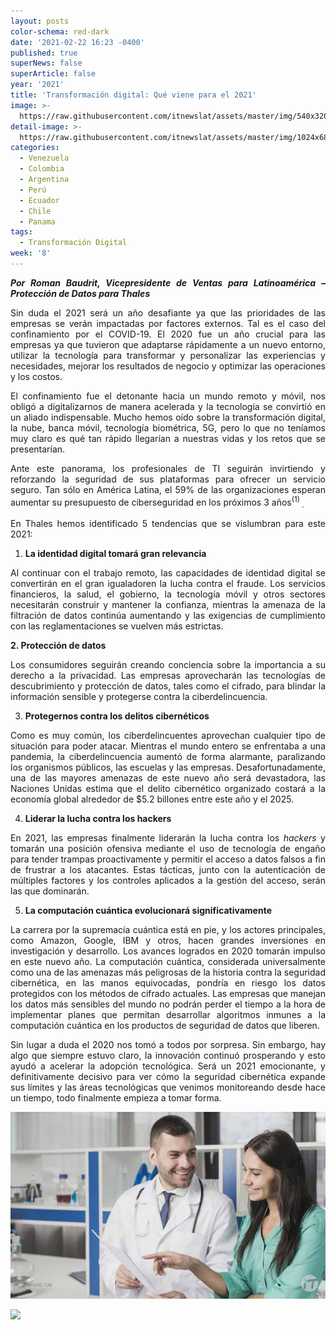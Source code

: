 ```yaml
---
layout: posts
color-schema: red-dark
date: '2021-02-22 16:23 -0400'
published: true
superNews: false
superArticle: false
year: '2021'
title: 'Transformación digital: Qué viene para el 2021'
image: >-
  https://raw.githubusercontent.com/itnewslat/assets/master/img/540x320/Medicos-en-Servicio-p.jpg
detail-image: >-
  https://raw.githubusercontent.com/itnewslat/assets/master/img/1024x680/Medicos-en-Servicio-g.jpg
categories:
  - Venezuela
  - Colombia
  - Argentina
  - Perú
  - Ecuador
  - Chile
  - Panama
tags:
  - Transformación Digital
week: '8'
---
```

<p style="text-align: justify;"><strong></strong></p>
<p style="text-align: justify;"><strong><em>Por Roman Baudrit, Vicepresidente de Ventas para Latinoamérica –Protección de Datos para Thales</em></strong></p>
<p style="text-align: justify;"><em> </em>Sin duda el 2021 será un año desafiante ya que las prioridades de las empresas se verán impactadas por factores externos. Tal es el caso del confinamiento por el COVID-19. El 2020 fue un año crucial para las empresas ya que tuvieron que adaptarse rápidamente a un nuevo entorno, utilizar la tecnología para transformar y personalizar las experiencias y necesidades, mejorar los resultados de negocio y optimizar las operaciones y los costos.</p>
<p style="text-align: justify;">El confinamiento fue el detonante hacia un mundo remoto y móvil, nos obligó a digitalizarnos de manera acelerada y la tecnología se convirtió en un aliado indispensable. Mucho hemos oído sobre la transformación digital, la nube, banca móvil, tecnología biométrica, 5G, pero lo que no teníamos muy claro es qué tan rápido llegarían a nuestras vidas y los retos que se presentarían.</p>
<p style="text-align: justify;">Ante este panorama, los profesionales de TI seguirán invirtiendo y reforzando la seguridad de sus plataformas para ofrecer un servicio seguro. Tan sólo en América Latina, el 59% de las organizaciones esperan aumentar su presupuesto de ciberseguridad en los próximos 3 años<sup>(1) </sup><sub>.</sub></p>
<p style="text-align: justify;">En Thales hemos identificado 5 tendencias que se vislumbran para este 2021:</p>

<ol style="text-align: justify;">
	<li><strong>La identidad digital tomará gran relevancia </strong></li>
</ol>
<p style="text-align: justify;">Al continuar con el trabajo remoto, las capacidades de identidad digital se convertirán en el gran igualadoren la lucha contra el fraude. Los servicios financieros, la salud, el gobierno, la tecnología móvil y otros sectores necesitarán construir y mantener la confianza, mientras la amenaza de la filtración de datos continúa aumentando y las exigencias de cumplimiento con las reglamentaciones se vuelven más estrictas.</p>
<p style="text-align: justify;"><strong>2. Protección de datos</strong></p>
<p style="text-align: justify;">Los consumidores seguirán creando conciencia sobre la importancia a su derecho a la privacidad. Las empresas aprovecharán las tecnologías de descubrimiento y protección de datos, tales como el cifrado, para blindar la información sensible y protegerse contra la ciberdelincuencia.</p>

<ol style="text-align: justify;" start="3">
	<li><strong>Protegernos contra los delitos cibernéticos </strong></li>
</ol>
<p style="text-align: justify;">Como es muy común, los ciberdelincuentes aprovechan cualquier tipo de situación para poder atacar. Mientras el mundo entero se enfrentaba a una pandemia, la ciberdelincuencia aumentó de forma alarmante, paralizando los organismos públicos, las escuelas y las empresas. Desafortunadamente, una de las mayores amenazas de este nuevo año será devastadora, las Naciones Unidas estima que el delito cibernético organizado costará a la economía global alrededor de $5.2 billones entre este año y el 2025.</p>

<ol style="text-align: justify;" start="4">
	<li><strong>Liderar la lucha contra los hackers</strong></li>
</ol>
<p style="text-align: justify;">En 2021, las empresas finalmente liderarán la lucha contra los <em>hackers </em>y tomarán una posición ofensiva mediante el uso de tecnología de engaño para tender trampas proactivamente y permitir el acceso a datos falsos a fin de frustrar a los atacantes. Estas tácticas, junto con la autenticación de múltiples factores y los controles aplicados a la gestión del acceso, serán las que dominarán.</p>

<ol style="text-align: justify;" start="5">
	<li><strong>La computación cuántica evolucionará significativamente</strong></li>
</ol>
<p style="text-align: justify;">La carrera por la supremacía cuántica está en pie, y los actores principales, como Amazon, Google, IBM y otros, hacen grandes inversiones en investigación y desarrollo. Los avances logrados en 2020 tomarán impulso en este nuevo año. La computación cuántica, considerada universalmente como una de las amenazas más peligrosas de la historia contra la seguridad cibernética, en las manos equivocadas, pondría en riesgo los datos protegidos con los métodos de cifrado actuales. Las empresas que manejan los datos más sensibles del mundo no podrán perder el tiempo a la hora de implementar planes que permitan desarrollar algoritmos inmunes a la computación cuántica en los productos de seguridad de datos que liberen.</p>
<p style="text-align: justify;">Sin lugar a duda el 2020 nos tomó a todos por sorpresa. Sin embargo, hay algo que siempre estuvo claro, la innovación continuó prosperando y esto ayudó a acelerar la adopción tecnológica. Será un 2021 emocionante, y definitivamente decisivo para ver cómo la seguridad cibernética expande sus límites y las áreas tecnológicas que venimos monitoreando desde hace un tiempo, todo finalmente empieza a tomar forma.</p>

![](https://raw.githubusercontent.com/itnewslat/assets/master/img/540x320/Medicos-en-Servicio-p.jpg)

<img src="https://tracker.metricool.com/c3po.jpg?hash=56f88a41e39ab42c063cc51676587a04"/>
